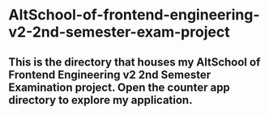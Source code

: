 # AltSchool-of-frontend-engineering-v2-2nd-semester-exam-project

 This is the directory that houses my AltSchool of Frontend Engineering v2 2nd Semester Examination project.
 Open the counter app directory to explore my application.
 ---